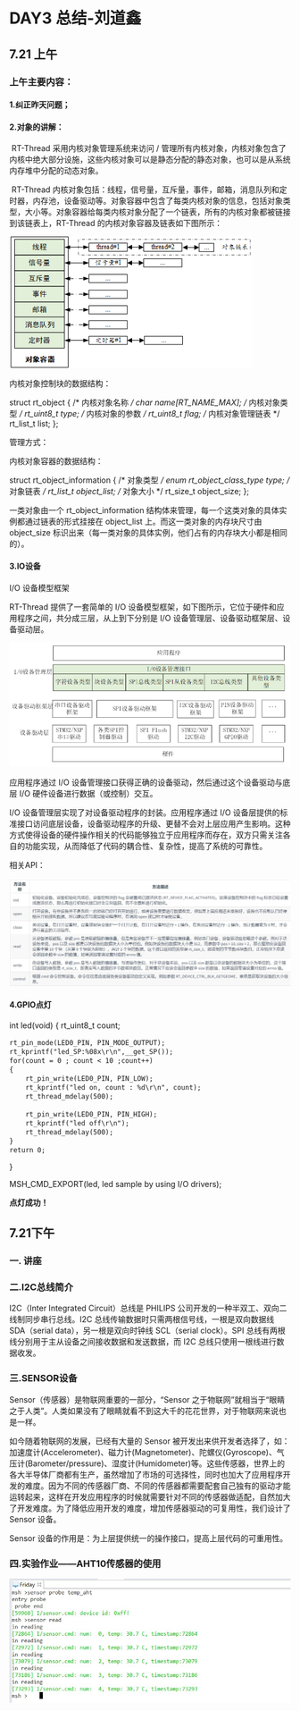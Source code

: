 # DAY3 总结-刘道鑫

## 7.21 上午

### 上午主要内容：

#### 		1.纠正昨天问题；

#### 		2.对象的讲解：

​			RT-Thread 采用内核对象管理系统来访问 / 管理所有内核对象，内核对象包含了内核中绝大部分设施，这些内核对象可以是静态分配的静态对象，也可以是从系统内存堆中分配的动态对象。

​			RT-Thread 内核对象包括：线程，信号量，互斥量，事件，邮箱，消息队列和定时器，内存池，设备驱动等。对象容器中包含了每类内核对象的信息，包括对象类型，大小等。对象容器给每类内核对象分配了一个链表，所有的内核对象都被链接到该链表上，RT-Thread 的内核对象容器及链表如下图所示：

![](./pictures/03kernel_object.png)

内核对象控制块的数据结构：

struct rt_object
{
     /* 内核对象名称     */
     char      name[RT_NAME_MAX];
     /* 内核对象类型     */
     rt_uint8_t  type;
     /* 内核对象的参数   */
     rt_uint8_t  flag;
     /* 内核对象管理链表 */
     rt_list_t   list;
};

管理方式：

内核对象容器的数据结构：

struct rt_object_information
{
     /* 对象类型 */
     enum rt_object_class_type type;
     /* 对象链表 */
     rt_list_t object_list;
     /* 对象大小 */
     rt_size_t object_size;
};

一类对象由一个 rt_object_information 结构体来管理，每一个这类对象的具体实例都通过链表的形式挂接在 object_list 上。而这一类对象的内存块尺寸由 object_size 标识出来（每一类对象的具体实例，他们占有的内存块大小都是相同的）。

#### 		3.IO设备

I/O 设备模型框架

RT-Thread 提供了一套简单的 I/O 设备模型框架，如下图所示，它位于硬件和应用程序之间，共分成三层，从上到下分别是 I/O 设备管理层、设备驱动框架层、设备驱动层。

![](./pictures/io-dev.png)

应用程序通过 I/O 设备管理接口获得正确的设备驱动，然后通过这个设备驱动与底层 I/O 硬件设备进行数据（或控制）交互。

I/O 设备管理层实现了对设备驱动程序的封装。应用程序通过 I/O 设备层提供的标准接口访问底层设备，设备驱动程序的升级、更替不会对上层应用产生影响。这种方式使得设备的硬件操作相关的代码能够独立于应用程序而存在，双方只需关注各自的功能实现，从而降低了代码的耦合性、复杂性，提高了系统的可靠性。

相关API：

![](./pictures/API.jpg)

#### 4.GPIO点灯

int led(void)
{
    rt_uint8_t count;

    rt_pin_mode(LED0_PIN, PIN_MODE_OUTPUT);
    rt_kprintf("led_SP:%08x\r\n",__get_SP());
    for(count = 0 ; count < 10 ;count++)
    {
        rt_pin_write(LED0_PIN, PIN_LOW);
        rt_kprintf("led on, count : %d\r\n", count);
        rt_thread_mdelay(500);
    
        rt_pin_write(LED0_PIN, PIN_HIGH);
        rt_kprintf("led off\r\n");
        rt_thread_mdelay(500);
    }
    return 0;
}

MSH_CMD_EXPORT(led,  led sample by using I/O drivers);

**点灯成功！**

## 7.21下午

### 一. 讲座

### 二.I2C总线简介

I2C（Inter Integrated Circuit）总线是 PHILIPS 公司开发的一种半双工、双向二线制同步串行总线。I2C 总线传输数据时只需两根信号线，一根是双向数据线 SDA（serial data），另一根是双向时钟线 SCL（serial clock）。SPI 总线有两根线分别用于主从设备之间接收数据和发送数据，而 I2C 总线只使用一根线进行数据收发。

### 三.SENSOR设备

Sensor（传感器）是物联网重要的一部分，“Sensor 之于物联网”就相当于“眼睛之于人类”。人类如果没有了眼睛就看不到这大千的花花世界，对于物联网来说也是一样。

如今随着物联网的发展，已经有大量的 Sensor 被开发出来供开发者选择了，如：加速度计(Accelerometer)、磁力计(Magnetometer)、陀螺仪(Gyroscope)、气压计(Barometer/pressure)、湿度计(Humidometer)等。这些传感器，世界上的各大半导体厂商都有生产，虽然增加了市场的可选择性，同时也加大了应用程序开发的难度。因为不同的传感器厂商、不同的传感器都需要配套自己独有的驱动才能运转起来，这样在开发应用程序的时候就需要针对不同的传感器做适配，自然加大了开发难度。为了降低应用开发的难度，增加传感器驱动的可复用性，我们设计了 Sensor 设备。

Sensor 设备的作用是：为上层提供统一的操作接口，提高上层代码的可重用性。

### 四.实验作业——AHT10传感器的使用

![](./pictures/jieguo.jpg)


